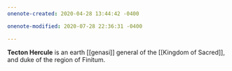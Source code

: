 ```yaml
---
onenote-created: 2020-04-28 13:44:42 -0400

onenote-modified: 2020-07-28 22:36:31 -0400

---
```


**Tecton Hercule** is an earth [[genasi]] general of the [[Kingdom of Sacred]], and duke of the region of Finitum.
